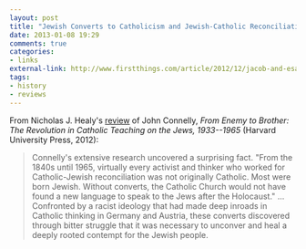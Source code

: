 ```yaml
---
layout: post
title: "Jewish Converts to Catholicism and Jewish-Catholic Reconciliation"
date: 2013-01-08 19:29
comments: true
categories: 
- links
external-link: http://www.firstthings.com/article/2012/12/jacob-and-esau
tags:
- history
- reviews
---
```


From Nicholas J. Healy's 
[review](http://www.firstthings.com/article/2012/12/jacob-and-esau) of 
John Connelly, *From Enemy to Brother: The Revolution in Catholic 
Teaching on the Jews, 1933--1965* (Harvard University Press, 2012):

> Connelly's extensive research uncovered a surprising fact. "From the 
> 1840s until 1965, virtually every activist and thinker who worked for 
> Catholic-Jewish reconciliation was not originally Catholic. Most were 
> born Jewish. Without converts, the Catholic Church would not have 
> found a new language to speak to the Jews after the Holocaust." ...
> Confronted by a racist ideology that had made deep inroads in Catholic 
> thinking in Germany and Austria, these converts discovered through 
> bitter struggle that it was necessary to unconver and heal a deeply 
> rooted contempt for the Jewish people. 
